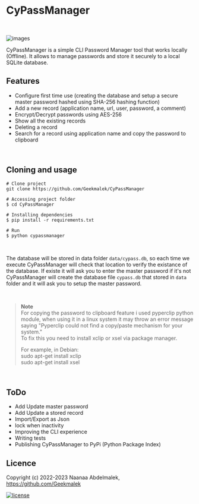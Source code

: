 # CyPassManager
 <br>     

![images](1.png)

CyPassManager is a simple CLI Password Manager tool that works locally (Offline). It allows to manage passwords and store it securely to a local SQLite database.


## Features

- Configure first time use (creating the database and setup a secure master password hashed using SHA-256 hashing function) 
- Add a new record (application name, url, user, password, a comment)
- Encrypt/Decrypt passwords using AES-256
- Show all the existing records
- Deleting a record
- Search for a record using application name and copy the password to clipboard 
<br>

## Cloning and usage

```
# Clone project
git clone https://github.com/Geekmalek/CyPassManager

# Accessing project folder
$ cd CyPassManager

# Installing dependencies
$ pip install -r requirements.txt

# Run
$ python cypassmanager
```
<br>

The database will be stored in data folder `data/cypass.db`, so each time we execute CyPassManager will check that location to verify the existance of the database.
If existe it will ask you to enter the master password if it's not CyPassManager will create the database file `cypass.db` that stored in `data` folder and it will ask you to setup the master password. 

<br>

> **Note**  
For copying the password to clipboard feature i used pyperclip python module, when using it in a linux system it may throw an error message saying "Pyperclip could not find a copy/paste mechanism for your system." <br />
> To fix this you need to install xclip or xsel via package manager. <br />
> 
> For example, in Debian:   
 sudo apt-get install xclip <br />
 sudo apt-get install xsel
<br>


## ToDo

- Add Update master password
- Add Update a stored record
- Import/Export as Json
- lock when inactivity
- Improving the CLI experience
- Writing tests
- Publishing CyPassManager to PyPi (Python Package Index)


## Licence

Copyright (c) 2022-2023 Naanaa Abdelmalek, <https://github.com/Geekmalek> <br />

[![license](https://img.shields.io/github/license/DAVFoundation/captain-n3m0.svg?style=flat-square)](https://github.com/DAVFoundation/captain-n3m0/blob/master/LICENSE)
